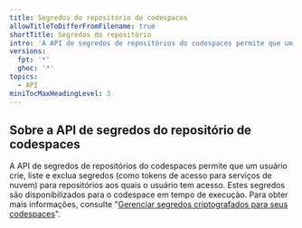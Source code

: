 ```yaml
---
title: Segredos do repositório de codespaces
allowTitleToDifferFromFilename: true
shortTitle: Segredos do repositório
intro: 'A API de segredos de repositórios do codespaces permite que um usuário crie, liste e exclua segredos (como tokens de acesso para serviços de nuvem) para repositórios aos quais o usuário tem acesso em um codespace.'
versions:
  fpt: '*'
  ghec: '*'
topics:
  - API
miniTocMaxHeadingLevel: 3
---
```


## Sobre a API de segredos do repositório de codespaces

A API de segredos de repositórios do codespaces permite que um usuário crie, liste e exclua segredos (como tokens de acesso para serviços de nuvem) para repositórios aos quais o usuário tem acesso. Estes segredos são disponibilizados para o codespace em tempo de execução. Para obter mais informações, consulte "[Gerenciar segredos criptografados para seus codespaces](/codespaces/managing-your-codespaces/managing-encrypted-secrets-for-your-codespaces)".
